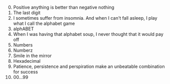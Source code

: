 0. Positive anything is better than negative nothing 
1. The last digit
2. I sometimes suffer from insomnia. And when I can't fall asleep, I play what I call the alphabet game
3. alphABET
4. When I was having that alphabet soup, I never thought that it would pay off 
5. Numbers
6. Numberz 
7. Smile in the mirror
8. Hexadecimal
9. Patience, persistence and perspiration make an unbeatable combination for success 
10. 00...99
